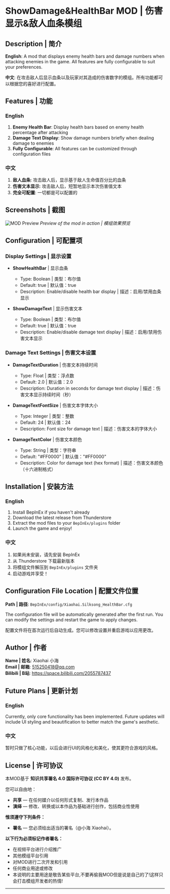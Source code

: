 # ShowDamage&HealthBar MOD | 伤害显示&敌人血条模组

## Description | 简介

**English**: A mod that displays enemy health bars and damage numbers when attacking enemies in the game. All features are fully configurable to suit your preferences.

**中文**: 在攻击敌人后显示血条以及玩家对其造成的伤害数字的模组。所有功能都可以根据您的喜好进行配置。

## Features | 功能

### English
1. **Enemy Health Bar**: Display health bars based on enemy health percentage after attacking
2. **Damage Text Display**: Show damage numbers briefly when dealing damage to enemies
3. **Fully Configurable**: All features can be customized through configuration files

### 中文
1. **敌人血条**: 攻击敌人后，显示基于敌人生命值百分比的血条
2. **伤害文本显示**: 攻击敌人后，短暂地显示本次伤害值文本
3. **完全可配置**: 一切都是可以配置的

## Screenshots | 截图

![MOD Preview](https://i.imgur.com/oNQM6Zy.png)
*Preview of the mod in action | 模组效果预览*

## Configuration | 可配置项

### Display Settings | 显示设置
- **ShowHealthBar** | 显示血条
  - Type: Boolean | 类型：布尔值
  - Default: true | 默认值：true
  - Description: Enable/disable health bar display | 描述：启用/禁用血条显示

- **ShowDamageText** | 显示伤害文本
  - Type: Boolean | 类型：布尔值
  - Default: true | 默认值：true
  - Description: Enable/disable damage text display | 描述：启用/禁用伤害文本显示

### Damage Text Settings | 伤害文本设置
- **DamageTextDuration** | 伤害文本持续时间
  - Type: Float | 类型：浮点数
  - Default: 2.0 | 默认值：2.0
  - Description: Duration in seconds for damage text display | 描述：伤害文本显示持续时间（秒）

- **DamageTextFontSize** | 伤害文本字体大小
  - Type: Integer | 类型：整数
  - Default: 24 | 默认值：24
  - Description: Font size for damage text | 描述：伤害文本的字体大小

- **DamageTextColor** | 伤害文本颜色
  - Type: String | 类型：字符串
  - Default: "#FF0000" | 默认值："#FF0000"
  - Description: Color for damage text (hex format) | 描述：伤害文本颜色（十六进制格式）


## Installation | 安装方法

### English
1. Install BepInEx if you haven't already
2. Download the latest release from Thunderstore
3. Extract the mod files to your `BepInEx/plugins` folder
4. Launch the game and enjoy!

### 中文
1. 如果尚未安装，请先安装 BepInEx
2. 从 Thunderstore 下载最新版本
3. 将模组文件解压到 `BepInEx/plugins` 文件夹
4. 启动游戏并享受！

## Configuration File Location | 配置文件位置

**Path | 路径**: `BepInEx/config/Xiaohai.Silksong_HealthBar.cfg`

The configuration file will be automatically generated after the first run. You can modify the settings and restart the game to apply changes.

配置文件将在首次运行后自动生成。您可以修改设置并重启游戏以应用更改。

## Author | 作者

**Name | 姓名**: Xiaohai 小海  
**Email | 邮箱**: 515250418@qq.com  
**Bilibili | B站**: https://space.bilibili.com/2055787437

## Future Plans | 更新计划

### English
Currently, only core functionality has been implemented. Future updates will include UI styling and beautification to better match the game's aesthetic.

### 中文
暂时只做了核心功能，以后会进行UI的风格化和美化，使其更符合游戏的风格。

## License | 许可协议 

本MOD基于 **知识共享署名 4.0 国际许可协议 (CC BY 4.0)** 发布。

您可以自由地：
- **共享** — 在任何媒介以任何形式复制、发行本作品
- **演绎** — 修改、转换或以本作品为基础进行创作，包括商业性使用

**惟须遵守下列条件：**
- **署名** — 您必须给出适当的署名（@小海 Xiaohai）。

**以下行为必须标记作者署名：**
- 在视频平台进行介绍推广
- 其他模组平台引用
- 对MOD进行二次开发和引用
- 任何商业用途或修改
- 本说明的主要用途是敬告某些平台,不要再偷我MOD但是说是自己的了!这样只会打击模组开发者的热情!
---

